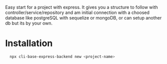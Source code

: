 Easy start for a project with express.
It gives you a structure to follow with controller/service/repository and am initial connection with a choosed database like postgreSQL with sequelize or mongoDB, or can setup another db but its by your own.

# Installation

```sh
  npx cli-base-express-backend new <project-name>
```
